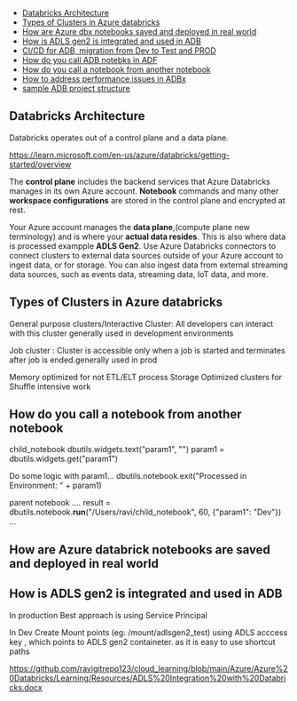 

- [Databricks Architecture](#databricks-architecture)
- [Types of Clusters in Azure databricks](#types-of-clusters-in-azure-databricks)
- [How are Azure dbx notebooks saved and deployed in real world](#how-are-azure-databrick-notebooks-are-saved-and-deployed-in-real-world)
- [ How is ADLS gen2 is integrated and used in ADB](#how-is-adls-gen2-is-integrated-and-used-in-adb)
- [ CI/CD for ADB, migration from Dev to Test and PROD]()
- [How do you call ADB notebks in ADF]()
- [How do you call a notebook from another notebook](#how-do-you-call-a-notebook-from-another-notebook)
- [How to address performance issues in ADBx]()
- [sample ADB project structure]()
## Databricks Architecture 
Databricks operates out of a control plane and a data plane.

https://learn.microsoft.com/en-us/azure/databricks/getting-started/overview

The **control plane** includes the backend services that Azure Databricks manages in its own Azure account. 
**Notebook** commands and many other **workspace configurations** are stored in the control plane and encrypted at rest.

Your Azure account manages the **data plane**,(compute plane new terminology) and is where your **actual data resides**. This is also where data is processed exampple **ADLS Gen2**. Use Azure Databricks connectors to connect clusters to external data sources outside of your Azure account to ingest data, or for storage. You can also ingest data from external streaming data sources, such as events data, streaming data, IoT data, and more.

## Types of Clusters in Azure databricks

General purpose clusters/Interactive Cluster:
All developers can interact with this cluster generally used in development environments

Job cluster :
Cluster is accessible only when a job is started and terminates after job is ended.generally used in prod

Memory optimized for not ETL/ELT process
Storage Optimized clusters for Shuffle intensive work

## How do you call a notebook from another notebook
child_notebook
dbutils.widgets.text("param1", "")
param1 = dbutils.widgets.get("param1")

Do some logic with param1...
dbutils.notebook.exit("Processed in Environment: " + param1)

parent notebook 
....
result = dbutils.notebook.**run**("/Users/ravi/child_notebook", 60, {"param1": "Dev"})
...


## How are Azure databrick notebooks are saved and deployed in real world


##  How is ADLS gen2 is integrated and used in ADB
In production Best approach is using Service Principal 

In Dev Create Mount points (eg: /mount/adlsgen2_test) using ADLS acccess key , which points to ADLS gen2 containeter. as it is easy to use shortcut paths

https://github.com/ravigitrepo123/cloud_learning/blob/main/Azure/Azure%20Databricks/Learning/Resources/ADLS%20Integration%20with%20Databricks.docx



